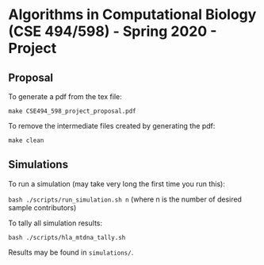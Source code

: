 # Algorithms in Computational Biology (CSE 494/598) - Spring 2020 - Project
## Proposal

To generate a pdf from the tex file:

`make CSE494_598_project_proposal.pdf`

To remove the intermediate files created by generating the pdf:

`make clean`

## Simulations

To run a simulation (may take very long the first time you run this):

`bash ./scripts/run_simulation.sh n` (where n is the number of desired sample contributors)

To tally all simulation results:

`bash ./scripts/hla_mtdna_tally.sh`

Results may be found in `simulations/`.
